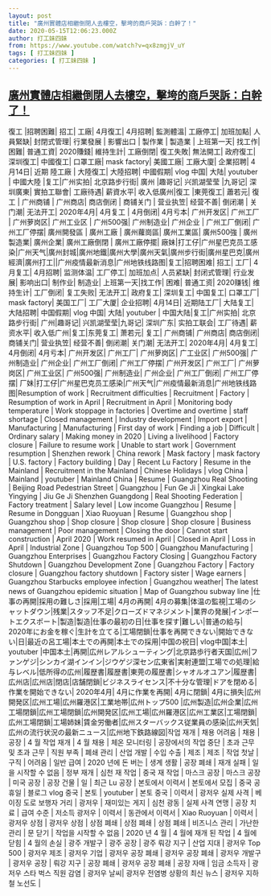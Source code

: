 ```yaml
---
layout: post
title: "廣州實體店相繼倒閉人去樓空，擊垮的商戶哭訴：白幹了！"
date: 2020-05-15T12:06:23.000Z
author: 打工妹四妹
from: https://www.youtube.com/watch?v=qx8zmgjV_uY
tags: [ 打工妹四妹 ]
categories: [ 打工妹四妹 ]
---
```

<!--1589544383000-->
[廣州實體店相繼倒閉人去樓空，擊垮的商戶哭訴：白幹了！](https://www.youtube.com/watch?v=qx8zmgjV_uY)
------

<div>
復工 |招聘困難| 招工| 工廠| 4月復工| 4月招聘| 監測體溫| 工廠停工| 加班加點| 人員緊缺| 封閉式管理| 行業發展 | 影響出口 | 製作業 | 製造業 | 上班第一天|  找工作|  困難|  普通工資|  2020賺錢|  維持生計|  工廠倒閉|  復工失敗|  無法開工|  政府復工|  深圳復工|  中國復工|  口罩工廠|  mask factory|  美國工廠|  工廠大廈|  企業招聘|  4月14日|  近期 陸工廠 | 大陸復工|  大陸招聘|  中國假期|  vlog 中国|  大陆|  youtuber | 中國大陸 |复工|广州实拍| 北京路步行街| 廣州 |趣哥记| 兴凯湖莹莹 |九哥记| 深圳廣東| 實拍工聯會| 工廠待遇| 薪資水平| 收入低廣州|復工 |東莞復工| 蕭若元|  復工 | 广州商铺 | 广州商店|  商店倒闭 | 商铺关门 | 营业执笠|  经营不善| 倒闭潮 | 关门潮| 无法开工|  2020年4月| 4月复工 | 4月倒闭|  4月亏本|  广州开发区|  广州工厂 | 广州萝岗区| 广州工业区 | 广州500强|  广州制造业|  广州企业 | 广州工厂倒闭|  广州工厂停摆|  廣州開發區 | 廣州工廠 | 廣州蘿崗區|  廣州工業區|  廣州500強 | 廣州製造業|  廣州企業|  廣州工廠倒閉 | 廣州工廠停擺| 廠妹|打工仔|广州星巴克员工感染|广州天气|廣州封城|廣州地鐵|廣州大學|廣州天氣|廣州步行街|廣州星巴克|廣州經濟|廣州打工||广州疫情最新消息|广州地铁线路图|复工|招聘困难| 招工| 工厂| 4月复工| 4月招聘| 监测体温| 工厂停工| 加班加点| 人员紧缺| 封闭式管理| 行业发展| 影响出口| 制作业| 制造业| 上班第一天|找工作| 困难| 普通工资| 2020赚钱| 维持生计| 工厂倒闭| 复工失败| 无法开工| 政府复工| 深圳复工| 中国复工| 口罩工厂| mask factory| 美国工厂| 工厂大厦| 企业招聘| 4月14日| 近期陆工厂| 大陆复工| 大陆招聘| 中国假期| vlog 中国| 大陆| youtuber | 中国大陆|复工|广州实拍| 北京路步行街| 广州|趣哥记| 兴凯湖莹莹|九哥记| 深圳广东| 实拍工联会| 工厂待遇| 薪资水平| 收入低广州|复工|东莞复工| 萧若元| 复工| 广州商铺| 广州商店| 商店倒闭| 商铺关门| 营业执笠| 经营不善| 倒闭潮| 关门潮| 无法开工| 2020年4月| 4月复工| 4月倒闭| 4月亏本| 广州开发区| 广州工厂| 广州萝岗区| 广工业区| 广州500强| 广州制造业| 广州企业| 广州工厂倒闭| 广州工厂停摆| 广州开发区| 广州工厂| 广州萝岗区| 广州工业区| 广州500强| 广州制造业| 广州企业| 广州工厂倒闭| 广州工厂停摆| 厂妹|打工仔|广州星巴克员工感染|广州天气|广州疫情最新消息|广州地铁线路图|Resumption of work | Recruitment difficulties | Recruitment | Factory | Resumption of work in April | Recruitment in April | Monitoring body temperature | Work stoppage in factories | Overtime and overtime | staff shortage | Closed management | Industry development | Import export | Manufacturing | Manufacturing | First day of work | Finding a job | Difficult | Ordinary salary | Making money in 2020 | Living a livelihood | Factory closure | Failure to resume work | Unable to start work | Government resumption | Shenzhen rework | China rework | Mask factory | mask factory | U.S. factory | Factory building | Day | Recent Lu Factory | Resume in the Mainland | Recruitment in the Mainland | Chinese Holidays | vlog China | Mainland | youtuber | Mainland China | Resume | Guangzhou Real Shooting | Beijing Road Pedestrian Street | Guangzhou | Fun Ge Ji | Xingkai Lake Yingying | Jiu Ge Ji Shenzhen Guangdong | Real Shooting Federation | Factory treatment | Salary level | Low income Guangzhou | Resume | Resume in Dongguan | Xiao Ruoyuan | Resume | Guangzhou shop | Guangzhou shop | Shop closure | Shop closure | Shop closure | Business management | Poor management | Closing the door | Cannot start construction | April 2020 | Work resumed in April | Closed in April | Loss in April | Industrial Zone | Guangzhou Top 500 | Guangzhou Manufacturing | Guangzhou Enterprises | Guangzhou Factory Closing | Guangzhou Factory Shutdown | Guangzhou Development Zone | Guangzhou Factory | Factory closure | Guangzhou factory shutdown | Factory sister | Wage earners | Guangzhou Starbucks employee infection | Guangzhou weather| The latest news of Guangzhou epidemic situation | Map of Guangzhou subway line |仕事の再開|採用の難しさ|採用|工場| 4月の再開| 4月の募集|体温の監視|工場のシャットダウン|残業|スタッフ不足|クローズドマネジメント|業界の発展|インポートエクスポート|製造|製造|仕事の最初の日|仕事を探す|難しい|普通の給与| 2020年にお金を稼ぐ|生計を立てる|工場閉鎖|仕事を再開できない|開始できない|日|最近の呂工場|本土での再開|本土での採用|中国の祝日| vlog中国|本土| youtuber |中国本土|再開|広州レアルシューティング|北京路歩行者天国|広州|ファンゲジ|シンカイ湖インイン|ジウゲジ深セン広東省|実射連盟|工場での処理|給与レベル|低所得の広州|履歴書|履歴書|東莞の履歴書|シャオルオユアン|履歴書|広州店|広州店|閉店|店舗閉鎖|ビジネスライセンス|不十分な管理|ドアを閉める|作業を開始できない| 2020年4月| 4月に作業を再開| 4月に閉鎖| 4月に損失|広州開発区|広州工場|広州羅港区|工業地帯|広州トップ500 |広州製造|広州企業|広州工場閉鎖|広州工場閉鎖|広州開発区|広州工場|広州羅港区|広州工業区|工場閉鎖|広州工場閉鎖|工場姉妹|賃金労働者|広州スターバックス従業員の感染|広州天気|広州の流行状況の最新ニュース|広州地下鉄路線図|작업 재개 | 채용 어려움 | 채용 | 공장 | 4 월 작업 재개 | 4 월 채용 | 체온 모니터링 | 공장에서의 작업 중단 | 초과 근무 및 초과 근무 | 직원 부족 | 폐쇄 관리 | 산업 개발 | 수입 수출 | 제조 | 제조 | 작업 첫날 | 구직 | 어려움 | 일반 급여 | 2020 년에 돈 버는 | 생계 생활 | 공장 폐쇄 | 재개 실패 | 일을 시작할 수 없음 | 정부 재개 | 심천 재 작업 | 중국 재 작업 | 마스크 공장 | 마스크 공장 | 미국 공장 | 공장 건물 | 일 | 최근 Lu 공장 | 본토에서 이력서 | 본토에서 모집 | 중국 공휴일 | 블로그 vlog 중국 | 본토 | youtuber | 본토 중국 | 이력서 | 광저우 실제 사격 | 베이징 도로 보행자 거리 | 광저우 | 재미있는 게지 | 심천 광동 | 실제 사격 연맹 | 공장 치료 | 급여 수준 | 저소득 광저우 | 이력서 | 동관에서 이력서 | Xiao Ruoyuan | 이력서 | 광저우 상점 | 광저우 상점 | 상점 폐쇄 | 상점 폐쇄 | 상점 폐쇄 | 비즈니스 관리 | 가난한 관리 | 문 닫기 | 작업을 시작할 수 없음 | 2020 년 4 월 | 4 월에 재개 된 작업 | 4 월에 닫힘 | 4 월의 손실 | 광주 개발구 | 광주 공장 | 광주 뤄강 지구 | 산업 지대 | 광저우 Top 500 | 광저우 제조 | 광저우 기업 | 광저우 공장 폐쇄 | 광저우 공장 폐쇄 | 광저우 개발구 | 광저우 공장 | 뤄강 지구 | 공장 폐쇄 | 광저우 공장 폐쇄 | 공장 자매 | 임금 소득자 | 광저우 스타 벅스 직원 감염 | 광저우 날씨| 광저우 전염병 상황의 최신 뉴스 | 광저우 지하철 노선도 |
</div>
